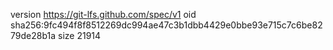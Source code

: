 version https://git-lfs.github.com/spec/v1
oid sha256:9fc494f8f8512269dc994ae47c3b1dbb4429e0bbe93e715c7c6be8279de28b1a
size 21914
